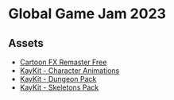 # Global Game Jam 2023

## Assets

- [Cartoon FX Remaster Free](https://assetstore.unity.com/packages/slug/109565)
- [KayKit - Character Animations](https://kaylousberg.itch.io/kaykit-animations)
- [KayKit - Dungeon Pack](https://kaylousberg.itch.io/kaykit-dungeon)
- [KayKit - Skeletons Pack](https://kaylousberg.itch.io/kaykit-skeletons)
